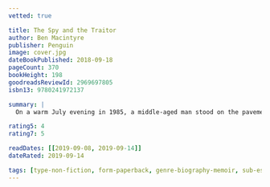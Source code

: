 ```yaml
---
vetted: true

title: The Spy and the Traitor
author: Ben Macintyre
publisher: Penguin
image: cover.jpg
dateBookPublished: 2018-09-18
pageCount: 370
bookHeight: 198
goodreadsReviewId: 2969697805
isbn13: 9780241972137

summary: |
  On a warm July evening in 1985, a middle-aged man stood on the pavement of a busy avenue in the heart of Moscow, holding a plastic carrier bag. In his grey suit and tie, he looked like any other Soviet citizen. The bag alone was mildly conspicuous, printed with the red logo of Safeway, the British supermarket. The man was a spy. A senior KGB officer, for more than a decade he had supplied his British spymasters with a stream of priceless secrets from deep within the Soviet intelligence machine. No spy had done more to damage the KGB. The Safeway bag was a signal: to activate his escape plan to be smuggled out of Soviet Russia. So began one of the boldest and most extraordinary episodes in the history of spying.

rating5: 4
rating7: 5

readDates: [[2019-09-08, 2019-09-14]]
dateRated: 2019-09-14

tags: [type-non-fiction, form-paperback, genre-biography-memoir, sub-espionage]
---
```

